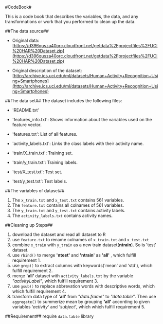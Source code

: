 #CodeBook#

This is a code book that describes the variables, the data, and any transformations or work that you performed to clean up the data.


##The data source##

- Original data: [https://d396qusza40orc.cloudfront.net/getdata%2Fprojectfiles%2FUCI%20HAR%20Dataset.zip](https://d396qusza40orc.cloudfront.net/getdata%2Fprojectfiles%2FUCI%20HAR%20Dataset.zip)


- Original description of the dataset: [http://archive.ics.uci.edu/ml/datasets/Human+Activity+Recognition+Using+Smartphones](http://archive.ics.uci.edu/ml/datasets/Human+Activity+Recognition+Using+Smartphones)

##The data set##
The dataset includes the following files:


- 'README.txt'

- 'features_info.txt': Shows information about the variables used on the feature vector.

- 'features.txt': List of all features.

- 'activity_labels.txt': Links the class labels with their activity name.

- 'train/X_train.txt': Training set.

- 'train/y_train.txt': Training labels.

- 'test/X_test.txt': Test set.

- 'test/y_test.txt': Test labels.

##The variables of dataset##


1. The `x_train.txt` and `x_test.txt` contains 561 variables.  
2. The `feature.txt` contains all colnames of 561 variables.  
3. The `y_train.txt` and `y_test.txt` contains activity labels.  
4. The `activity_labels.txt` contains activity names.


##Cleaning up Steps##
1. download the dataset and read all dataset to R
2. use  `feature.txt` to rename colnames of `x_train.txt` and `x_test.txt` 
3. combine `x_train` with `y_train` as a new train dataset(**ntrain**). So is 'test' dataset.
4. use `rbind()` to merge **'ntest'** and **'ntrain'** as **'all'** , which fulfill requirement 1.
5. use `grep()` to extract columns with keywords('mean' and 'std'), which fulfill requirement 2.
6. merge **'all'** dataset with `activity_labels.txt` by the variable *"activityLabel"*, which fulfill requirement 3.
7. use `gsub()` to replace abbrevation words with descriptive words, which which fulfill requirement 4.
8. transform data type of **'all'** from *"data.frame"* to *"data.table"*. Then use `aggregate()` to summerize mean by grouping **'all'** according to given variables *'activity'* and *'subject'*, which which fulfill requirement 5.

##Requirement##
require `data.table` library 
